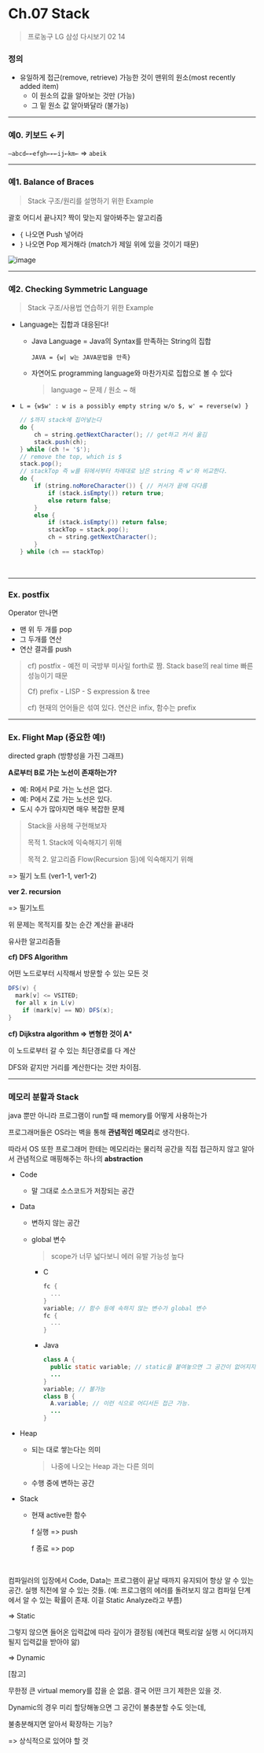 # Ch.07 Stack

> 프로농구 LG 삼성 다시보기 02 14

### 정의

- 유일하게 접근(remove, retrieve) 가능한 것이 맨위의 원소(most recently added item)
  - 이 원소의 값을 알아보는 것만 (가능)
  - 그 밑 원소 값 알아봐달라 (불가능)

---

### 예0. 키보드 ←키

`–abcd←←efgh←←←ij←km←` => `abeik`

---

### 예1. Balance of Braces

> Stack 구조/원리를 설명하기 위한 Example

괄호 어디서 끝나지? 짝이 맞는지 알아봐주는 알고리즘

- `{` 나오면 Push 넣어라 
- `}` 나오면 Pop 제거해라 (match가 제일 위에 있을 것이기 때문)

![image](https://user-images.githubusercontent.com/17509651/39065659-80137dbc-450d-11e8-8085-ff252783fcfe.png)

---

### 예2. Checking Symmetric Language

> Stack 구조/사용법 연습하기 위한 Example

- Language는 집합과 대응된다!

  - Java Language = Java의 Syntax를 만족하는 String의 집합

    `JAVA = {w| w는 JAVA문법을 만족}`

  - 자연어도 programming language와 마찬가지로 집합으로 볼 수 있다

    > language ~ 문제	/	원소 ~ 해

- `L = {w$w' : w is a possibly empty string w/o $, w' = reverse(w) }`

  ```java
  // $까지 stack에 집어넣는다
  do {
      ch = string.getNextCharacter(); // get하고 커서 옮김
      stack.push(ch);
  } while (ch != '$');
  // remove the top, which is $
  stack.pop();
  // stackTop 즉 w를 뒤에서부터 차례대로 남은 string 즉 w'와 비교한다.
  do {
      if (string.noMoreCharacter()) { // 커서가 끝에 다다름
          if (stack.isEmpty()) return true;
          else return false;
      }
      else {
          if (stack.isEmpty()) return false;
          stackTop = stack.pop();
          ch = string.getNextCharacter();
      }
  } while (ch == stackTop)
  ```

  ​

------

### Ex. postfix

Operator 만나면

- 맨 위 두 개를 pop
- 그 두개를 연산
- 연산 결과를 push

> cf) postfix - 예전 미 국방부 미사일 forth로 짬. Stack base의 real time 빠른 성능이기 때문
>
> Cf) prefix - LISP - S expression & tree
>
> cf) 현재의 언어들은 섞여 있다. 연산은 infix, 함수는 prefix

------

### Ex. Flight Map (중요한 예!)

directed graph (방향성을 가진 그래프)

**A로부터 B로 가는 노선이 존재하는가?**

- 예: R에서 P로 가는 노선은 없다.
- 예: P에서 Z로 가는 노선은 있다.
- 도시 수가 많아지면 매우 복잡한 문제

> Stack을 사용해 구현해보자
>
> 목적 1. Stack에 익숙해지기 위해
>
> 목적 2. 알고리즘 Flow(Recursion 등)에 익숙해지기 위해

=> 필기 노트 (ver1-1, ver1-2)



**ver 2. recursion**

=> 필기노트



위 문제는 목적지를 찾는 순간 계산을 끝내라

유사한 알고리즘들

**cf) DFS Algorithm** 

어떤 노드로부터 시작해서 방문할 수 있는 모든 것

```java
DFS(v) {
  mark[v] <= VSITED;
  for all x in L(v)
    if (mark[v] == NO) DFS(x);
}
```

**cf) Dijkstra algorithm => 변형한 것이 A***

이 노드로부터 갈 수 있는 최단경로를 다 계산

DFS와 같지만 거리를 계산한다는 것만 차이점.

------

### 메모리 분할과 Stack

java 뿐만 아니라 프로그램이 run할 때 memory를 어떻게 사용하는가

프로그래머들은 OS라는 벽을 통해 **관념적인 메모리**로 생각한다.

따라서 OS 또한 프로그래머 한테는 메모리라는 물리적 공간을 직접 접근하지 않고 알아서 관념적으로 매핑해주는 하나의 **abstraction**



- Code

  - 말 그대로 소스코드가 저장되는 공간

- Data

  - 변하지 않는 공간

  - global 변수

    > scope가 너무 넓다보니 에러 유발 가능성 높다

    - C 

      ```c
      fc {
        ...
      }
      variable; // 함수 등에 속하지 않는 변수가 global 변수
      fc {
        ...
      }
      ```

    - Java

      ```java
      class A {
        public static variable; // static을 붙여놓으면 그 공간이 없어지지 않는다는 특성을 가짐. gloabl 변수인 셈.
        ...
      }
      variable; // 불가능
      class B {
        A.variable; // 이런 식으로 어디서든 접근 가능.
        ...
      }
      ```

- Heap

  - 되는 대로 쌓는다는 의미

    > 나중에 나오는 Heap 과는 다른 의미

  - 수행 중에 변하는 공간

- Stack

  - 현재 active한 함수

    f 실행 => push

    f 종료 => pop

    ​

컴파일러의 입장에서 Code, Data는 프로그램이 끝날 때까지 유지되어 항상 알 수 있는 공간. 실행 직전에 알 수 있는 것들.
(예: 프로그램의 에러를 돌려보지 않고 컴파일 단계에서 알 수 있는 확률이 존재. 이걸 Static Analyze라고 부름)

=> Static

그렇지 않으면 들어온 입력값에 따라 깊이가 결정됨 (예컨대 팩토리알 실행 시 어디까지 될지 입력값을 받아야 앎)

=> Dynamic



[참고]

무한정 큰 virtual memory를 잡을 순 없음. 결국 어떤 크기 제한은 있을 것.

Dynamic의 경우 미리 할당해놓으면 그 공간이 불충분할 수도 잇는데,

불충분해지면 알아서 확장하는 기능?

=> 상식적으로 있어야 할 것